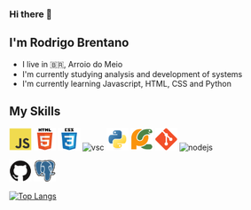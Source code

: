 ### Hi there 👋
## I'm Rodrigo Brentano
- I live in :brazil:, Arroio do Meio
- I'm currently studying analysis and development of systems
- I'm currently learning Javascript, HTML, CSS and Python

## My Skills

<img src="https://raw.githubusercontent.com/devicons/devicon/master/icons/javascript/javascript-original.svg" alt="javascript" width="40" height="40" style="max-width:100%;"></img>
<img src="https://raw.githubusercontent.com/devicons/devicon/master/icons/html5/html5-original-wordmark.svg" alt="html" width="40" height="40" style="max-width:100%;"></img>
<img src="https://raw.githubusercontent.com/devicons/devicon/master/icons/css3/css3-original-wordmark.svg" alt="css" width="40" height="40" style="max-width:100%;"></img>
<img src="https://cdn.jsdelivr.net/gh/devicons/devicon/icons/vscode/vscode-original-wordmark.svg" alt="vsc" width="40" height="40" style="max-width:100%;"></img>
<img src="https://raw.githubusercontent.com/devicons/devicon/master/icons/python/python-original.svg" alt="python" width="40" height="40" style="max-width:100%;"></img>
<img src="https://raw.githubusercontent.com/devicons/devicon/master/icons/pycharm/pycharm-original.svg" alt="pycharm" width="40" height="40" style="max-width:100%;"></img>
<img src="https://raw.githubusercontent.com/devicons/devicon/master/icons/git/git-original.svg" alt="git" width="40" height="40" style="max-width:100%;"></img>
<img src="https://cdn.jsdelivr.net/gh/devicons/devicon/icons/nodejs/nodejs-original.svg" alt="nodejs" width="40" height="40" style="max-width:100%;"></img>

<img src="https://raw.githubusercontent.com/devicons/devicon/master/icons/github/github-original.svg" alt="github" width="40" height="40" style="max-width:100%;"></img>
<img src="https://raw.githubusercontent.com/devicons/devicon/master/icons/postgresql/postgresql-original.svg" alt="postgresql" width="40" height="40" style="max-width:100%;"></img>

[![Top Langs](https://github-readme-stats.vercel.app/api/top-langs/?username=RodrigoBJJ94&layout=compact&exclude_repo=projeto-google-glass-html-css-javascript)](https://github.com/anuraghazra/github-readme-stats)

<!--
**RodrigoBJJ94/RodrigoBJJ94** is a ✨ _special_ ✨ repository because its `README.md` (this file) appears on your GitHub profile.

Here are some ideas to get you started:

- 🔭 I’m currently working on ...
- 🌱 I’m currently learning ...
- 👯 I’m looking to collaborate on ...
- 🤔 I’m looking for help with ...
- 💬 Ask me about ...
- 📫 How to reach me: ...
- 😄 Pronouns: ...
- ⚡ Fun fact: ...
-->
